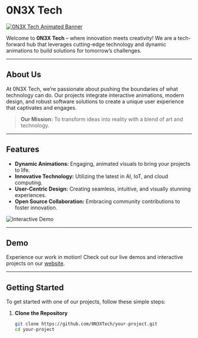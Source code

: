 # 0N3X Tech

[![0N3X Tech Animated Banner](https://media.giphy.com/media/26ufdipQqU2lhNA4g/giphy.gif)](https://github.com/0N3XTech)

Welcome to **0N3X Tech** – where innovation meets creativity! We are a tech-forward hub that leverages cutting-edge technology and dynamic animations to build solutions for tomorrow’s challenges.

---

## About Us

At 0N3X Tech, we’re passionate about pushing the boundaries of what technology can do. Our projects integrate interactive animations, modern design, and robust software solutions to create a unique user experience that captivates and engages.

> **Our Mission:** To transform ideas into reality with a blend of art and technology.

---

## Features

- **Dynamic Animations:** Engaging, animated visuals to bring your projects to life.
- **Innovative Technology:** Utilizing the latest in AI, IoT, and cloud computing.
- **User-Centric Design:** Creating seamless, intuitive, and visually stunning experiences.
- **Open Source Collaboration:** Embracing community contributions to foster innovation.

![Interactive Demo](https://media.giphy.com/media/3oEjI6SIIHBdRxXI40/giphy.gif)

---

## Demo

Experience our work in motion! Check out our live demos and interactive projects on our [website](https://example.com).

---

## Getting Started

To get started with one of our projects, follow these simple steps:

1. **Clone the Repository**
   ```bash
   git clone https://github.com/0N3XTech/your-project.git
   cd your-project
